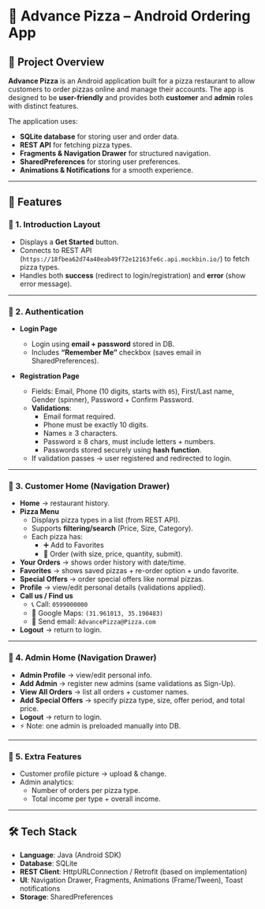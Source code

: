 # 🍕 Advance Pizza – Android Ordering App

## 📖 Project Overview
**Advance Pizza** is an Android application built for a pizza restaurant to allow customers to order pizzas online and manage their accounts. The app is designed to be **user-friendly** and provides both **customer** and **admin** roles with distinct features.  

The application uses:
- **SQLite database** for storing user and order data.  
- **REST API** for fetching pizza types.  
- **Fragments & Navigation Drawer** for structured navigation.  
- **SharedPreferences** for storing user preferences.  
- **Animations & Notifications** for a smooth experience.  

---

## 🚀 Features

### 🔹 1. Introduction Layout
- Displays a **Get Started** button.  
- Connects to REST API (`https://18fbea62d74a40eab49f72e12163fe6c.api.mockbin.io/`) to fetch pizza types.  
- Handles both **success** (redirect to login/registration) and **error** (show error message).  

---

### 🔹 2. Authentication
- **Login Page**
  - Login using **email + password** stored in DB.  
  - Includes **“Remember Me”** checkbox (saves email in SharedPreferences).  

- **Registration Page**
  - Fields: Email, Phone (10 digits, starts with `05`), First/Last name, Gender (spinner), Password + Confirm Password.  
  - **Validations**:
    - Email format required.  
    - Phone must be exactly 10 digits.  
    - Names ≥ 3 characters.  
    - Password ≥ 8 chars, must include letters + numbers.  
    - Passwords stored securely using **hash function**.  
  - If validation passes → user registered and redirected to login.  

---

### 🔹 3. Customer Home (Navigation Drawer)
- **Home** → restaurant history.  
- **Pizza Menu**
  - Displays pizza types in a list (from REST API).  
  - Supports **filtering/search** (Price, Size, Category).  
  - Each pizza has:  
    - ➕ Add to Favorites  
    - 🛒 Order (with size, price, quantity, submit).  
- **Your Orders** → shows order history with date/time.  
- **Favorites** → shows saved pizzas + re-order option + undo favorite.  
- **Special Offers** → order special offers like normal pizzas.  
- **Profile** → view/edit personal details (validations applied).  
- **Call us / Find us**
  - 📞 Call: `0599000000`  
  - 📍 Google Maps: `(31.961013, 35.190483)`  
  - 📧 Send email: `AdvancePizza@Pizza.com`  
- **Logout** → return to login.  

---

### 🔹 4. Admin Home (Navigation Drawer)
- **Admin Profile** → view/edit personal info.  
- **Add Admin** → register new admins (same validations as Sign-Up).  
- **View All Orders** → list all orders + customer names.  
- **Add Special Offers** → specify pizza type, size, offer period, and total price.  
- **Logout** → return to login.  
- ⚡ Note: one admin is preloaded manually into DB.  

---

### 🔹 5. Extra Features
- Customer profile picture → upload & change.  
- Admin analytics:  
  - Number of orders per pizza type.  
  - Total income per type + overall income.  

---

## 🛠️ Tech Stack
- **Language**: Java (Android SDK)  
- **Database**: SQLite  
- **REST Client**: HttpURLConnection / Retrofit (based on implementation)  
- **UI**: Navigation Drawer, Fragments, Animations (Frame/Tween), Toast notifications  
- **Storage**: SharedPreferences  

